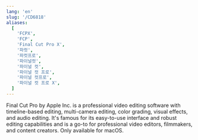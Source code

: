 ```yaml
---
lang: 'en'
slug: '/CD6818'
aliases:
  [
    'FCPX',
    'FCP',
    'Final Cut Pro X',
    '파컷',
    '파컷프로',
    '파이널컷',
    '파이널 컷',
    '파이널 컷 프로',
    '파이널 컷프로',
    '파이널 컷 프로 X',
  ]
---
```


Final Cut Pro by Apple Inc. is a professional video editing software with timeline-based editing, multi-camera editing, color grading, visual effects, and audio editing. It's famous for its easy-to-use interface and robust editing capabilities and is a go-to for professional video editors, filmmakers, and content creators. Only available for macOS.
